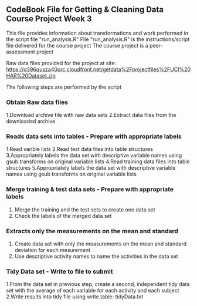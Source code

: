## CodeBook File for Getting & Cleaning Data Course Project Week 3
This file provides information about transformations and work performed in the script file "run_analysis.R"
FIle "run_analysis.R" is the instructions/script file delivered for the course project
The course project is a peer-assessment project 

Raw data files provided for the project at site:
https://d396qusza40orc.cloudfront.net/getdata%2Fprojectfiles%2FUCI%20HAR%20Dataset.zip 

The following steps are performed by the script

### Obtain Raw data files
1.Download archive file with raw data sets
2.Extract data files from the downloaded archive

### Reads data sets into tables - Prepare with appropriate labels
1.Read varible lists
2.Read test data files into table structures
3.Appropriately labels the data set with descriptive variable names using gsub transforms on original variable lists
4.Read training data files into table structures
5.Appropriately labels the data set with descriptive variable names using gsub transforms on original variable lists

### Merge training & test data sets - Prepare with appropriate labels
1. Merge the training and the test sets to create one data set
2. Check the labels of the merged data set


### Extracts only the measurements on the mean and standard 
1. Create data set with only the measurements on the mean and standard deviation for each mesurement
2. Use descriptive activity names to name the activities in the data set


### Tidy Data set - Write to file to submit
1.From the data set in previous step, create a second, independent tidy data set with the average of each variable for each activity and each subject 
2.Write results into tidy file using write.table: tidyData.txt
